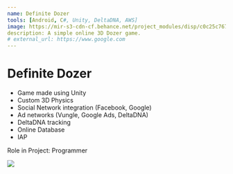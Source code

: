 ```yaml
---
name: Definite Dozer
tools: [Android, C#, Unity, DeltaDNA, AWS]
image: https://mir-s3-cdn-cf.behance.net/project_modules/disp/c0c25c76755871.5c73ba914606e.jpg
description: A simple online 3D Dozer game.
# external_url: https://www.google.com
---
```


# Definite Dozer

- Game made using Unity
- Custom 3D Physics
- Social Network integration (Facebook, Google)
- Ad networks (Vungle, Google Ads, DeltaDNA)
- DeltaDNA tracking
- Online Database
- IAP

Role in Project:
Programmer


![](https://mir-s3-cdn-cf.behance.net/project_modules/disp/ac3a6476755871.5c73ba9146353.jpg)


<p class="text-center">
<a class ="" href="https://www.behance.net/gallery/50821951/GameThe-Survivalist">
<i class="fab fa-1x fa-behance-square"></i> 
</a>
<a class ="" href="https://play.google.com/store/apps/details?id=com.definitegaming.definitedozer&hl=en_US">
<i class="fab fa-1x fa-google"></i> 
</a>
<!-- </p> -->